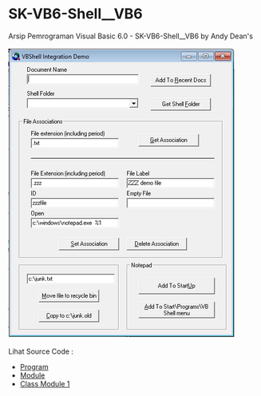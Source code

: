# SK-VB6-Shell__VB6
Arsip Pemrograman Visual Basic 6.0 - SK-VB6-Shell__VB6 by Andy Dean's<br><br>
<img src="https://github.com/RizkyKhapidsyah/SK-VB6-Shell__VB6/blob/main/result/001.PNG"><br><br>
Lihat Source Code : <br>
- <a href="https://github.com/RizkyKhapidsyah/SK-VB6-Shell__VB6/blob/main/vbshell.frm">Program</a><br>
- <a href="https://github.com/RizkyKhapidsyah/SK-VB6-Shell__VB6/blob/main/vbshell.bas">Module</a><br>
- <a href="https://github.com/RizkyKhapidsyah/SK-VB6-Shell__VB6/blob/main/CFileAss.cls">Class Module 1</a>

